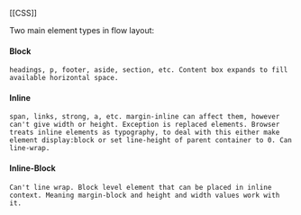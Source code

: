 [[CSS]] 

Two main element types in flow layout:
#### Block 
	headings, p, footer, aside, section, etc. Content box expands to fill available horizontal space.
#### Inline
	span, links, strong, a, etc. margin-inline can affect them, however can't give width or height. Exception is replaced elements. Browser treats inline elements as typography, to deal with this either make element display:block or set line-height of parent container to 0. Can line-wrap.

#### Inline-Block
	Can't line wrap. Block level element that can be placed in inline context. Meaning margin-block and height and width values work with it. 

